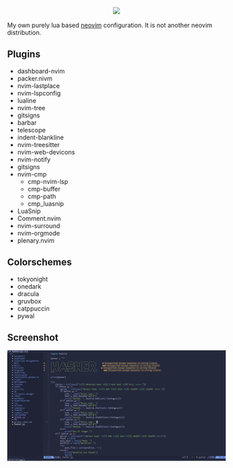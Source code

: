 <div class="class" align="center">
	<image class="banner" src="images/banner.png" style="width:500px;height:auto;">
</div>

My own purely lua based [neovim](https://neovim.org/) configuration. It is not another neovim distribution.

## Plugins

* dashboard-nvim
* packer.nivm
* nvim-lastplace
* nvim-lspconfig
* lualine
* nvim-tree
* gitsigns
* barbar
* telescope
* indent-blankline
* nvim-treesitter
* nvim-web-devicons
* nvim-notify
* gitsigns
* nvim-cmp
  - cmp-nvim-lsp
  - cmp-buffer
  - cmp-path
  - cmp_luasnip
* LuaSnip
* Comment.nvim
* nvim-surround
* nvim-orgmode
* plenary.nvim

## Colorschemes

* tokyonight
* onedark
* dracula
* gruvbox
* catppuccin
* pywal

## Screenshot
![screenshot](https://github.com/TechnicalDC/NvConf/blob/main/images/nvim.png)
